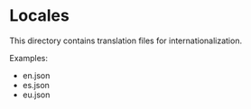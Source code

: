 # Locales

This directory contains translation files for internationalization.

Examples:
- en.json
- es.json
- eu.json